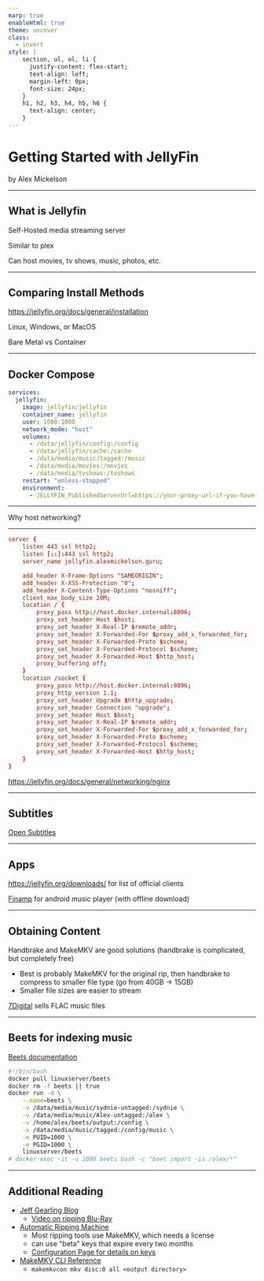 ```yaml
---
marp: true
enableHtml: true
theme: uncover
class:
  - invert
style: |
    section, ul, ol, li {
      justify-content: flex-start;
      text-align: left;
      margin-left: 0px;
      font-size: 24px;
    }
    h1, h2, h3, h4, h5, h6 {
      text-align: center;
    }
---
```


# Getting Started with JellyFin 

by Alex Mickelson

---

## What is Jellyfin

Self-Hosted media streaming server

Similar to plex

Can host movies, tv shows, music, photos, etc.

---

## Comparing Install Methods

<https://jellyfin.org/docs/general/installation>

Linux, Windows, or MacOS

Bare Metal vs Container

---

## Docker Compose

```yml
services:
  jellyfin:
    image: jellyfin/jellyfin
    container_name: jellyfin
    user: 1000:1000
    network_mode: "host"
    volumes:
      - /data/jellyfin/config:/config
      - /data/jellyfin/cache:/cache
      - /data/media/music/tagged:/music
      - /data/media/movies:/movies
      - /data/media/tvshows:/tvshows
    restart: "unless-stopped"
    environment:
      - JELLYFIN_PublishedServerUrl=https://your-proxy-url-if-you-have-one
```

---

Why host networking?

---

```conf
server {
    listen 443 ssl http2;
    listen [::]:443 ssl http2;
    server_name jellyfin.alexmickelson.guru;

    add_header X-Frame-Options "SAMEORIGIN";
    add_header X-XSS-Protection "0";
    add_header X-Content-Type-Options "nosniff";
    client_max_body_size 20M;
    location / {
        proxy_pass http://host.docker.internal:8096;
        proxy_set_header Host $host;
        proxy_set_header X-Real-IP $remote_addr;
        proxy_set_header X-Forwarded-For $proxy_add_x_forwarded_for;
        proxy_set_header X-Forwarded-Proto $scheme;
        proxy_set_header X-Forwarded-Protocol $scheme;
        proxy_set_header X-Forwarded-Host $http_host;
        proxy_buffering off;
    }
    location /socket {
        proxy_pass http://host.docker.internal:8096;
        proxy_http_version 1.1;
        proxy_set_header Upgrade $http_upgrade;
        proxy_set_header Connection "upgrade";
        proxy_set_header Host $host;
        proxy_set_header X-Real-IP $remote_addr;
        proxy_set_header X-Forwarded-For $proxy_add_x_forwarded_for;
        proxy_set_header X-Forwarded-Proto $scheme;
        proxy_set_header X-Forwarded-Protocol $scheme;
        proxy_set_header X-Forwarded-Host $http_host;
    }
}
```

<https://jellyfin.org/docs/general/networking/nginx>

---

## Subtitles

[Open Subtitles](https://www.opensubtitles.org/en/search/sublang-en)

---

## Apps

<https://jellyfin.org/downloads/> for list of official clients

[Finamp](https://github.com/jmshrv/finamp) for android music player (with offline download)

---

## Obtaining Content

Handbrake and MakeMKV are good solutions (handbrake is complicated, but completely free)
- Best is probably MakeMKV for the original rip, then handbrake to compress to smaller file type (go from 40GB -> 15GB)
- Smaller file sizes are easier to stream

[7Digital](https://us.7digital.com/) sells FLAC music files


---

## Beets for indexing music


[Beets documentation](https://beets.readthedocs.io/en/stable/guides/index.html)

```bash
#!/bin/bash
docker pull linuxserver/beets
docker rm -f beets || true
docker run -d \
    --name=beets \
    -v /data/media/music/sydnie-untagged:/sydnie \
    -v /data/media/music/Alex-untagged:/alex \
    -v /home/alex/beets/output:/config \
    -v /data/media/music/tagged:/config/music \
    -e PUID=1000 \
    -e PGID=1000 \
    linuxserver/beets
# docker exec -it -u 1000 beets bash -c "beet import -is /alex/*"
```
---

## Additional Reading

- [Jeff Gearling Blog](https://www.jeffgeerling.com/blog/2022/why-i-use-jellyfin-my-home-media-library)
    - [Video on ripping Blu-Ray](https://www.youtube.com/watch?v=RZ8ijmy3qPo)
- [Automatic Ripping Machine](https://github.com/automatic-ripping-machine/automatic-ripping-machine/)
    - Most ripping tools use MakeMKV, which needs a license
    - can use "beta" keys that expire every two months
    - [Configuration Page for details on keys](https://github.com/automatic-ripping-machine/automatic-ripping-machine/wiki/Configuring-ARM)
- [MakeMKV CLI Reference](https://www.makemkv.com/developers/usage.txt)
  - `makemkvcon mkv disc:0 all <output directory>`